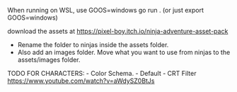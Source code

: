 When running on WSL, use GOOS=windows go run .
(or just export GOOS=windows)

download the assets at https://pixel-boy.itch.io/ninja-adventure-asset-pack
- Rename the folder to ninjas inside the assets folder. 
- Also add an images folder. Move what you want to use from ninjas to the assets/images folder. 


TODO FOR CHARACTERS:
    - Color Schema.
    - Default 
    - CRT Filter https://www.youtube.com/watch?v=aWdySZ0BtJs